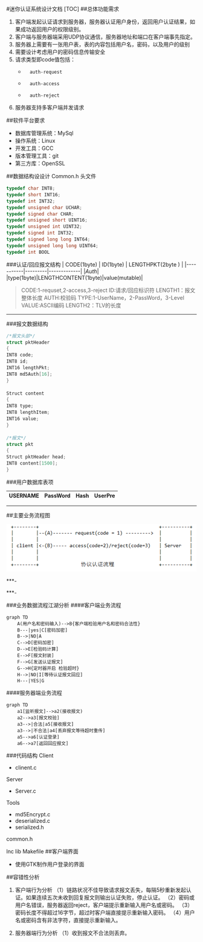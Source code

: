 
#迷你认证系统设计文档
[TOC]
##总体功能需求
1. 客户端发起认证请求到服务器，服务器认证用户身份，返回用户认证结果，如果成功返回用户的权限级别。
2. 客户端与服务器端采用UDP协议通信，服务器地址和端口在客户端事先指定。
3. 服务器上需要有一张用户表，表的内容包括用户名，密码，以及用户的级别
4. 需要设计考虑用户的密码信息传输安全
5. 请求类型即code值包括：
    - 		auth-request
    - 		auth-access
    - 		auth-reject
6. 服务器支持多客户端并发请求

##软件平台要求

- 	数据库管理系统：MySql
- 	操作系统：Linux
- 	开发工具：GCC
- 	版本管理工具：git
- 	第三方库：OpenSSL

##数据结构设设计
Common.h 头文件
```C
typedef char INT8; 
typedef short INT16; 
typedef int INT32; 
typedef unsigned char UCHAR; 
typedef signed char CHAR; 
typedef unsigned short UINT16; 
typedef unsigned int UINT32; 
typedef signed int INT32; 
typedef signed long long INT64; 
typedef unsigned long long UINT64; 
typedef int BOOL

```

###认证/回应报文结构
|  CODE(1byte)  |  ID(1byte)  |   LENGTHPKT(2byte )  |
|-----------|---------|-------------|
|*Auth*|
|type(1byte)|LENGTHCONTENT(1byte)|value(mutable)|

> CODE:1-requset,2-access,3-reject
> ID:请求/回应标识符
> LENGTH1：报文整体长度
> AUTH:校验码
>TYPE:1-UserName，2-PassWord，3-Level
>VALUE:ASCII编码
>LENGTH2：TLV的长度

***
###报文数据结构
```C
/*报文头部*/
struct pktHeader
{
INT8 code;
INT8 id;
INT16 lengthPkt;
INT8 md5Auth[16];
}

Struct content
{
INT8 type;
INT8 lengthItem;
INT16 value;
}

/*报文*/
struct pkt
{
Struct pktHeader head;
INT8 content[1500];
}

```

###用户数据库表项

| USERNAME|PassWord|Hash|UserPre|
|--------|--------|------|------|

***

##主要业务流程图


![图片1.png](./图片1.png)


***-

  
***-

###业务数据流程江湖分析
####客户端业务流程

```mermaid
graph TD
	A(用户名和密码输入)-->B{客户端检验用户名和密码合法性}
    B---|yes|C[密码加密]
    B-->|NO|A
    C-->D[密码加密]
    D-->E[检验码计算]
    E-->F[报文封装]
    F-->G[发送认证报文]
    G-->H{定时器开启 检验超时}
    H-->|NO|I[等待认证报文回应]
    H---|YES|G
```

####服务器端业务流程
```mermaid
graph TD
	a1[监听报文]-->a2(接收报文)
    a2-->a3[报文校验]
    a3-->|合法|a5[接收报文]
    a3-->|不合法|a4[丢弃报文等待超时重传]
    a5-->a6[认证登录]
    a6-->a7[返回回应报文]
```

###代码结构
Client
*	clinent.c

Server
*	Server.c

Tools
*	md5Encrypt.c
*	deserialized.c
*	serialized.h

common.h

lnc
lib
Makefile
##客户端界面
- 使用GTK制作用户登录的界面


##容错性分析
1. 客户端行为分析
	（1）链路状况不佳导致请求报文丢失，每隔5秒重新发起认证。如果连续五次未收到回复报文则输出认证失败，停止认证。
	（2）密码或用户名错误，服务器返回reject，客户端提示重新输入用户名或密码。
	（3）密码长度不得超过16字节，超过时客户端直接提示重新输入密码。
	（4）用户名或密码含有非法字符，直接提示重新输入。

2. 服务器端行为分析
	（1）收到报文不合法则丢弃。

